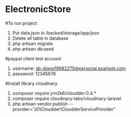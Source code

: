 # ElectronicStore

#To run project
1. Put data.json in /backed/storage/app/json
2. Delete all table in database
3. php artisan migrate
4. php artisan db:seed 

#paypal client test account
1. username: sb-diqnp19982275@personal.example.com
2. password: 12345678

#Install library cloudinary
1. composer require jrm2k6/cloudder:0.4.*
2. composer require cloudinary-labs/cloudinary-laravel
3. php artisan vendor:publish --provider="JD\Cloudder\CloudderServiceProvider"
